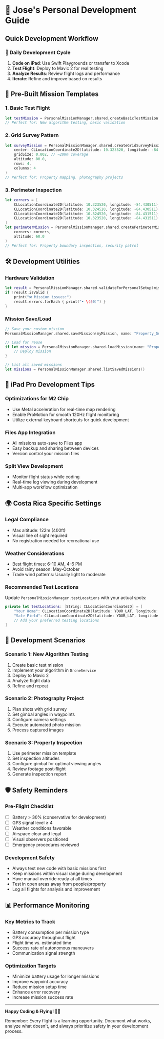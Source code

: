 # 🚀 Jose's Personal Development Guide

## Quick Development Workflow

### 🔄 **Daily Development Cycle**
1. **Code on iPad**: Use Swift Playgrounds or transfer to Xcode
2. **Test Flight**: Deploy to Mavic 2 for real testing
3. **Analyze Results**: Review flight logs and performance
4. **Iterate**: Refine and improve based on results

## 🎯 Pre-Built Mission Templates

### 1. **Basic Test Flight**
```swift
let testMission = PersonalMissionManager.shared.createBasicTestMission()
// Perfect for: New algorithm testing, basic validation
```

### 2. **Grid Survey Pattern**
```swift
let surveyMission = PersonalMissionManager.shared.createGridSurveyMission(
    center: CLLocationCoordinate2D(latitude: 10.323520, longitude: -84.430511),
    gridSize: 0.002, // ~200m coverage
    altitude: 80.0,
    rows: 4,
    columns: 4
)
// Perfect for: Property mapping, photography projects
```

### 3. **Perimeter Inspection**
```swift
let corners = [
    CLLocationCoordinate2D(latitude: 10.323520, longitude: -84.430511),
    CLLocationCoordinate2D(latitude: 10.324520, longitude: -84.430511),
    CLLocationCoordinate2D(latitude: 10.324520, longitude: -84.431511),
    CLLocationCoordinate2D(latitude: 10.323520, longitude: -84.431511)
]
let perimeterMission = PersonalMissionManager.shared.createPerimeterMission(
    corners: corners,
    altitude: 60.0
)
// Perfect for: Property boundary inspection, security patrol
```

## 🛠️ Development Utilities

### **Hardware Validation**
```swift
let result = PersonalMissionManager.shared.validateForPersonalSetup(mission)
if !result.isValid {
    print("❌ Mission issues:")
    result.errors.forEach { print("• \($0)") }
}
```

### **Mission Save/Load**
```swift
// Save your custom mission
PersonalMissionManager.shared.saveMission(myMission, name: "Property_Survey_v2")

// Load for reuse
if let mission = PersonalMissionManager.shared.loadMission(name: "Property_Survey_v2") {
    // Deploy mission
}

// List all saved missions
let missions = PersonalMissionManager.shared.listSavedMissions()
```

## 📱 iPad Pro Development Tips

### **Optimizations for M2 Chip**
- Use Metal acceleration for real-time map rendering
- Enable ProMotion for smooth 120Hz flight monitoring
- Utilize external keyboard shortcuts for quick development

### **Files App Integration**
- All missions auto-save to Files app
- Easy backup and sharing between devices
- Version control your mission files

### **Split View Development**
- Monitor flight status while coding
- Real-time log viewing during development
- Multi-app workflow optimization

## 🌍 Costa Rica Specific Settings

### **Legal Compliance**
- Max altitude: 122m (400ft)
- Visual line of sight required
- No registration needed for recreational use

### **Weather Considerations**
- Best flight times: 6-10 AM, 4-6 PM
- Avoid rainy season: May-October
- Trade wind patterns: Usually light to moderate

### **Recommended Test Locations**
Update `PersonalMissionManager.testLocations` with your actual spots:
```swift
private let testLocations: [String: CLLocationCoordinate2D] = [
    "Your Home": CLLocationCoordinate2D(latitude: YOUR_LAT, longitude: YOUR_LNG),
    "Safe Field": CLLocationCoordinate2D(latitude: YOUR_LAT, longitude: YOUR_LNG),
    // Add your preferred testing locations
]
```

## 🔧 Development Scenarios

### **Scenario 1: New Algorithm Testing**
1. Create basic test mission
2. Implement your algorithm in `DroneService`
3. Deploy to Mavic 2
4. Analyze flight data
5. Refine and repeat

### **Scenario 2: Photography Project**
1. Plan shots with grid survey
2. Set gimbal angles in waypoints
3. Configure camera settings
4. Execute automated photo mission
5. Process captured images

### **Scenario 3: Property Inspection**
1. Use perimeter mission template
2. Set inspection altitudes
3. Configure gimbal for optimal viewing angles
4. Review footage post-flight
5. Generate inspection report

## 🛡️ Safety Reminders

### **Pre-Flight Checklist**
- [ ] Battery > 30% (conservative for development)
- [ ] GPS signal level ≥ 4
- [ ] Weather conditions favorable
- [ ] Airspace clear and legal
- [ ] Visual observers positioned
- [ ] Emergency procedures reviewed

### **Development Safety**
- Always test new code with basic missions first
- Keep missions within visual range during development
- Have manual override ready at all times
- Test in open areas away from people/property
- Log all flights for analysis and improvement

## 📊 Performance Monitoring

### **Key Metrics to Track**
- Battery consumption per mission type
- GPS accuracy throughout flight
- Flight time vs. estimated time
- Success rate of autonomous maneuvers
- Communication signal strength

### **Optimization Targets**
- Minimize battery usage for longer missions
- Improve waypoint accuracy
- Reduce mission setup time
- Enhance error recovery
- Increase mission success rate

---

**Happy Coding & Flying! 🚁✨**

Remember: Every flight is a learning opportunity. Document what works, analyze what doesn't, and always prioritize safety in your development process.
